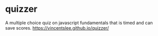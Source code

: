 # quizzer

A multiple choice quiz on javascript fundamentals that is timed and can save scores.
https://vincentslee.github.io/quizzer/
